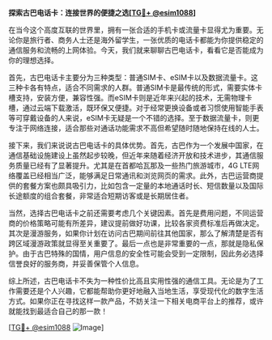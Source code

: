 **探索古巴电话卡：连接世界的便捷之选[[TG💪+ @esim1088](https://t.me/s/esim1088)]**

在当今这个高度互联的世界里，拥有一张合适的手机卡或流量卡显得尤为重要。无论你是旅行者、商务人士还是海外留学生，一张优质的电话卡都能为你提供稳定的通信服务和流畅的上网体验。今天，我们就来聊聊古巴电话卡，看看它是否能成为你的理想选择。

首先，古巴电话卡主要分为三种类型：普通SIM卡、eSIM卡以及数据流量卡。这三种卡各有特点，适合不同需求的人群。普通SIM卡是最传统的形式，需要实体卡槽支持，安装方便，兼容性强。而eSIM卡则是近年来兴起的技术，无需物理卡槽，通过云端下载激活，既环保又便捷。对于经常更换设备或者习惯使用智能手表等可穿戴设备的人来说，eSIM卡无疑是一个不错的选择。至于数据流量卡，则更专注于网络连接，适合那些对通话功能需求不高但希望随时随地保持在线的人士。

接下来，我们来说说古巴电话卡的具体优势。首先，古巴作为一个发展中国家，在通信基础设施建设上虽然起步较晚，但近年来随着经济开放和技术进步，其通信服务质量已经有了显著提升。尤其是在首都哈瓦那及一些热门旅游城市，4G LTE网络覆盖已经相当广泛，能够满足日常通讯和浏览网页的需求。此外，古巴运营商提供的套餐方案也颇具吸引力，比如包含一定量的本地通话时长、短信数量以及国际长途额度的组合套餐，非常适合短期访客或是长期居住者。

当然，选择古巴电话卡之前还需要考虑几个关键因素。首先是费用问题，不同运营商的价格策略可能有所差异，建议提前做好功课，比较各家资费标准后再做决定。其次是漫游服务，如果你计划在访问古巴期间前往其他国家，那么了解清楚是否有跨区域漫游政策就显得至关重要了。最后一点也是非常重要的一点，那就是隐私保护。由于古巴特殊的国情，用户信息的安全性可能会受到一定限制，因此务必选择信誉良好的服务商，并妥善保管个人信息。

综上所述，古巴电话卡不失为一种性价比高且实用性强的通信工具。无论是为了工作需要还是个人兴趣，它都能帮助你更好地融入当地生活，享受现代化的数字生活方式。如果你正在寻找这样一款产品，不妨关注一下相关电商平台上的推荐，或许就能找到最适合自己的那一款！

[[TG💪+ @esim1088](https://t.me/s/esim1088) ![Image](https://i.postimg.cc/4NQfJmqS/Snipaste-2025-05-13-00-14-12.png)]